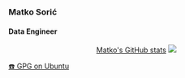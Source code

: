 ### Matko Sorić
#### Data Engineer


<p align="center">
  <a href="https://github-readme-stats.vercel.app/api?username=matkosoric">Matko's GitHub stats</a>
  <img src="https://komarev.com/ghpvc/?username=matkosoric&style=plastic">
</p>
  

[:telephone: GPG on Ubuntu](https://keyserver.ubuntu.com/pks/lookup?op=get&search=0xc630075222b942ab9d6cd01686fdb536c353975c)  
